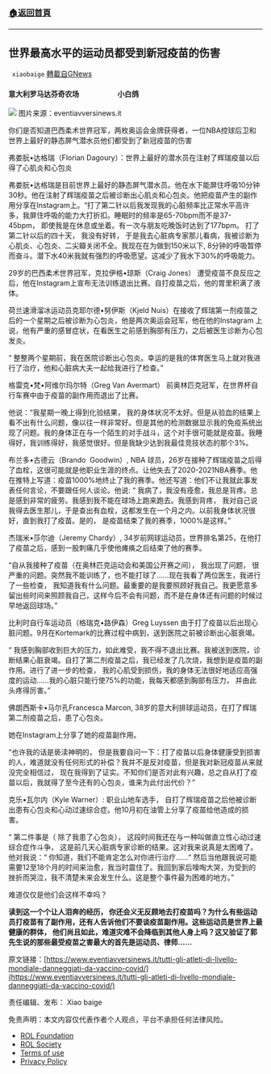 ###  [:house:返回首頁](https://github.com/ourhimalayas/txt)
---


## 世界最高水平的运动员都受到新冠疫苗的伤害
` xiaobaige` [轉載自GNews](https://gnews.org/zh-hans/1650646/)

#### 意大利罗马达芬奇农场                       小白鸽
![](https://assets.gnews.org/wp-content/uploads/2021/11/Schermata-2021-11-09-alle-12.32.51-3-e1636458252966.png)
图片来源：eventiavversinews.it

你们是否知道巴西柔术世界冠军，两枚奥运会金牌获得者，一位NBA控球后卫和世界上最好的静态屏气潜水员他们都受到了新冠疫苗的伤害

弗娄朊•达格瑞（Florian Dagoury）：世界上最好的潜水员在注射了辉瑞疫苗以后得了心肌炎和心包炎

弗娄朊•达格瑞是目前世界上最好的静态屏气潜水员。他在水下能屏住呼吸10分钟30秒。他在注射了辉瑞疫苗之后被诊断出心肌炎和心包炎。他把疫苗产生的副作用分享在Instagram上。“打了第二针以后我发现我的心脏频率比正常水平高许多，我屏住呼吸的能力大打折扣。睡眠时的频率是65-70bpm而不是37-45bpm， 即使我是在休息或坐着。有一次与朋友吃晚饭时达到了177bpm。 打了第二针以后的四十天， 我没有好转， 于是我去心脏病专家那儿看病，我被诊断为心肌炎、心包炎、二尖瓣关闭不全。我现在在为做到150米以下, 8分钟的呼吸暂停而奋斗。潜下水40米我就有强烈的呼吸愿望。这减少了我水下30%的呼吸能力。

29岁的巴西柔术世界冠军，克拉伊格•琼斯（Craig Jones） 遭受疫苗不良反应之后，他在Instagram上宣布无法训练退出比赛。自打疫苗之后，他的胃里积满了液体。

荷兰速滑溜冰运动员克耶尔德•努伊斯（Kjeld Nuis）在接收了辉瑞第一剂疫苗之后的一个星期之后被诊断为心包炎，他是两次奥运会冠军，他在他的Instagram 上说，他有严重的感冒症状，在看医生之前感到胸部有压力，之后被医生诊断为心包发炎。

“ 整整两个星期前，我在医院诊断出心包炎。幸运的是我的体育医生马上就对我进行了治疗，他和心脏病大夫一起给我进行了检查。”

格雷克•梵•阿维尔玛尔特（Greg Van Avermart） 前奥林匹克冠军，在世界杯自行车赛中由于疫苗的副作用而退出了比赛。

他说：“我星期一晚上得到化验结果， 我的身体状况不太好。但是从验血的结果上看不出有什么问题，像以往一样非常好。但是其他的检测数据显示我的免疫系统出现了问题。我的身体正在与一个陌生的对手战斗，这个对手很可能就是疫苗。我睡得好，我训练得好，我感觉很好。但是我缺少达到我最佳竞技状态的那个3%。

布兰多•古德云（Brando  Goodwin）, NBA 球员，26岁在接种了辉瑞疫苗之后得了血栓，这很可能就是他职业生涯的终点。让他失去了2020-2021NBA赛季。他在推特上写道：疫苗1000%地终止了我的赛季。他还写道：他们不让我就此事发表任何言论，不要跟任何人谈论。他说: “ 我病了，我没有痊愈，我总是背疼。总是感到非常的疲劳。我感到我不能在球场上跑来跑去。我感到背疼， 我对自己说我得去医生那儿，于是查出有血栓，这都发生在一个月之内。以前我身体状况很好，直到我打了疫苗。是的， 是疫苗结束了我的赛季，1000%是这样。”

杰瑞米•莎尔迪（Jeremy Chardy）, 34岁前网球运动员，世界排名第25，在他打了疫苗之后，感到一股刺痛几乎使他瘫痪之后结束了他的赛季。

“自从我接种了疫苗（在奥林匹克运动会和美国公开赛之间）， 我出现了问题， 很严重的问题。突然我不能训练了，也不能打球了……现在我看了两位医生，我进行了一些检查， 我知道我有什么问题。最重要的是我要照顾好我自己。我更愿意多留出些时间来照顾我自己，这样今后不会有问题，而不是在身体还有问题的时候过早地返回球场。”

比利时自行车运动员（格瑞克•路伊森）Greg Luyssen 由于打了疫苗以后出现心脏问题。9月在Kortemark的比赛过程中病到，送到医院之前被诊断出心脏衰竭。

“ 我感到胸部收到巨大的压力，如此难受，我不得不退出比赛。我被送到医院，诊断结果心脏衰竭。自打了第二剂疫苗之后，我已经发了几次烧，我想到是疫苗的副作用。进行了进一步的检查， 我的心肌受到损伤，我的身体无法很好地适应高强度的运动……我的心脏只能行使75%的功能，我每天都感到胸部有压力， 并由此头疼得厉害。”

佛朗西斯卡•马尔孔Francesca Marcon, 38岁的意大利排球运动员，在打了辉瑞第二剂疫苗之后，患了心包炎。

她在Instagram上分享了她的疫苗副作用。

“也许我的话是亵渎神明的， 但是我要自问一下：打了疫苗以后身体健康受到损害的人，难道就没有任何形式的补偿？我并不是反对疫苗，但是我对新冠疫苗从来就没完全相信过， 现在我得到了证实。不知你们是否对此有兴趣，总之自从打了疫苗以后，我就得了至今还有的心包炎，谁来为此付出代价？”

克乐•瓦尔内（Kyle Warner）: 职业山地车选手， 自打了辉瑞疫苗之后他被诊断出患有心包炎和心动过速综合症。他10月初在油管上分享了疫苗给他造成的损害。

“ 第二件事是（ 除了我患了心包炎）， 这段时间我还在与一种叫做直立性心动过速综合症作斗争， 这是前几天心脏病专家诊断的结果。这对我来说真是太困难了。他对我说：“ 你知道，我们不能肯定怎么对你进行治疗……“ 然后当他跟我说可能需要12至18个月的时间来治愈，我当时震住了。我回到家后嚎啕大哭，为受到的挫折而哭泣，我不清楚未来会发生什么。这是整个事件最为困难的地方。”

难道仅仅是他们会这样不幸吗？

**读到这一个个让人泪奔的经历， 你还会义无反顾地去打疫苗吗？为什么有些运动员打疫苗有了副作用，还有人告诉他们不要谈疫苗副作用。这些运动员是世界上最健康的群体， 他们尚且如此，难道灾难不会降临到其他人身上吗？这又验证了郭先生说的那些最受疫苗之害最大的首先是运动员、律师……**

原文链接：[https://www.eventiavversinews.it/tutti-gli-atleti-di-livello-mondiale-danneggiati-da-vaccino-covid/](https://www.eventiavversinews.it/tutti-gli-atleti-di-livello-mondiale-danneggiati-da-vaccino-covid/)

责任编辑、发布： Xiao baige

 

免责声明：本文内容仅代表作者个人观点，平台不承担任何法律风险。

- [ROL Foundation](https://rolfoundation.org/)
- [ROL Society](https://rolsociety.org/)
- [Terms of use](https://gnews.org/terms-of-use-3/)
- [Privacy Policy](https://gnews.org/privacy-policy/)
